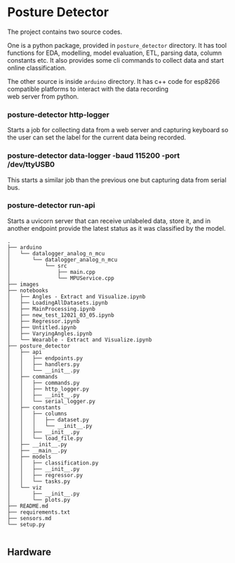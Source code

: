 # Posture Detector

The project contains two source codes.

One is a python package, provided in
`posture_detector` directory. It has
tool functions for EDA, modelling,
model evaluation, ETL, parsing data, 
column constants etc.
It also provides some cli commands to
collect data and start online classification.

The other source is inside `arduino` directory.
It has c++ code for esp8266 compatible 
platforms to interact with the data recording  
web server from python.

### posture-detector http-logger
Starts a job for collecting data from a
web server and capturing keyboard so the
user can set the label for the current data
being recorded.

### posture-detector data-logger -baud 115200 -port /dev/ttyUSB0
This starts a similar job than the previous one 
but capturing data from serial bus.

### posture-detector run-api
Starts a uvicorn server that can receive 
unlabeled data, store it, and in another endpoint
provide the latest status as it was
classified by the model.

```
.
├── arduino
│   └── datalogger_analog_n_mcu
│       └── datalogger_analog_n_mcu
│           └── src
│               ├── main.cpp
│               └── MPUService.cpp
├── images
├── notebooks
│   ├── Angles - Extract and Visualize.ipynb
│   ├── LoadingAllDatasets.ipynb
│   ├── MainProcessing.ipynb
│   ├── new_test_12021_03_05.ipynb
│   ├── Regressor.ipynb
│   ├── Untitled.ipynb
│   ├── VaryingAngles.ipynb
│   └── Wearable - Extract and Visualize.ipynb
├── posture_detector
│   ├── api
│   │   ├── endpoints.py
│   │   ├── handlers.py
│   │   └── __init__.py
│   ├── commands
│   │   ├── commands.py
│   │   ├── http_logger.py
│   │   ├── __init__.py
│   │   └── serial_logger.py
│   ├── constants
│   │   ├── columns
│   │   │   ├── dataset.py
│   │   │   └── __init__.py
│   │   ├── __init__.py
│   │   └── load_file.py
│   ├── __init__.py
│   ├── __main__.py
│   ├── models
│   │   ├── classification.py
│   │   ├── __init__.py
│   │   ├── regressor.py
│   │   └── tasks.py
│   └── viz
│       ├── __init__.py
│       └── plots.py
├── README.md
├── requirements.txt
├── sensors.md
└── setup.py


```

## Hardware

